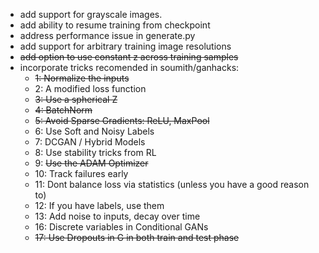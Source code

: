 - add support for grayscale images.
- add ability to resume training from checkpoint
- address performance issue in generate.py
- add support for arbitrary training image resolutions
- ~~add option to use constant z across training samples~~ 
- incorporate tricks recomended in soumith/ganhacks:
	- ~~1: Normalize the inputs~~
	- 2: A modified loss function
	- ~~3: Use a spherical Z~~
	- ~~4: BatchNorm~~
	- ~~5: Avoid Sparse Gradients: ReLU, MaxPool~~
	- 6: Use Soft and Noisy Labels
	- 7: DCGAN / Hybrid Models
	- 8: Use stability tricks from RL
	- 9: ~~Use the ADAM Optimizer~~
	- 10: Track failures early
	- 11: Dont balance loss via statistics (unless you have a good reason to)
	- 12: If you have labels, use them
	- 13: Add noise to inputs, decay over time
	- 16: Discrete variables in Conditional GANs
	- ~~17: Use Dropouts in G in both train and test phase~~
